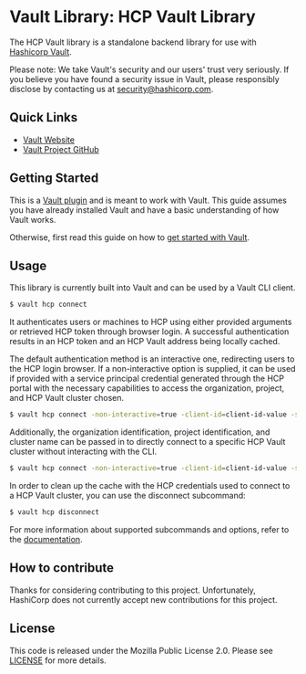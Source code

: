# Vault Library: HCP Vault Library

The HCP Vault library is a standalone backend library for use with [Hashicorp
Vault](https://www.github.com/hashicorp/vault).

Please note: We take Vault's security and our users' trust very seriously. If
you believe you have found a security issue in Vault, please responsibly
disclose by contacting us at [security@hashicorp.com](mailto:security@hashicorp.com).

## Quick Links

- [Vault Website](https://developer.hashicorp.com/vault)
- [Vault Project GitHub](https://www.github.com/hashicorp/vault)

## Getting Started

This is a [Vault plugin](https://developer.hashicorp.com/vault/docs/plugins)
and is meant to work with Vault. This guide assumes you have already installed
Vault and have a basic understanding of how Vault works.

Otherwise, first read this guide on how to [get started with
Vault](https://developer.hashicorp.com/vault/tutorials/getting-started/getting-started-install).

## Usage

This library is currently built into Vault and can be used by a Vault CLI client.

```sh
$ vault hcp connect
```

It authenticates users or machines to HCP using either provided arguments or retrieved HCP token through
browser login. A successful authentication results in an HCP token and an HCP Vault address being
locally cached.

The default authentication method is an interactive one, redirecting users to the HCP login browser.
If a non-interactive option is supplied, it can be used if provided with a service principal credential
generated through the HCP portal with the necessary capabilities to access the organization, project, and
HCP Vault cluster chosen.

```sh
$ vault hcp connect -non-interactive=true -client-id=client-id-value -secret-id=secret-id-value
```

Additionally, the organization identification, project identification, and cluster name can be passed in to
directly connect to a specific HCP Vault cluster without interacting with the CLI.

```sh
$ vault hcp connect -non-interactive=true -client-id=client-id-value -secret-id=secret-id-value -organization-id=org-UUID -project-id=proj-UUID -cluster-id=cluster-name
```

In order to clean up the cache with the HCP credentials used to connect to a HCP Vault cluster, you can use the disconnect subcommand:

```sh
$ vault hcp disconnect
```

For more information about supported subcommands and options, refer to the [documentation](https://add-documentation-here).

## How to contribute

Thanks for considering contributing to this project. Unfortunately, HashiCorp does not currently accept new contributions for this project.

## License

This code is released under the Mozilla Public License 2.0. Please see [LICENSE](https://github.com/hashicorp/terraform-aws-hcp-consul/blob/main/LICENSE) for more details.